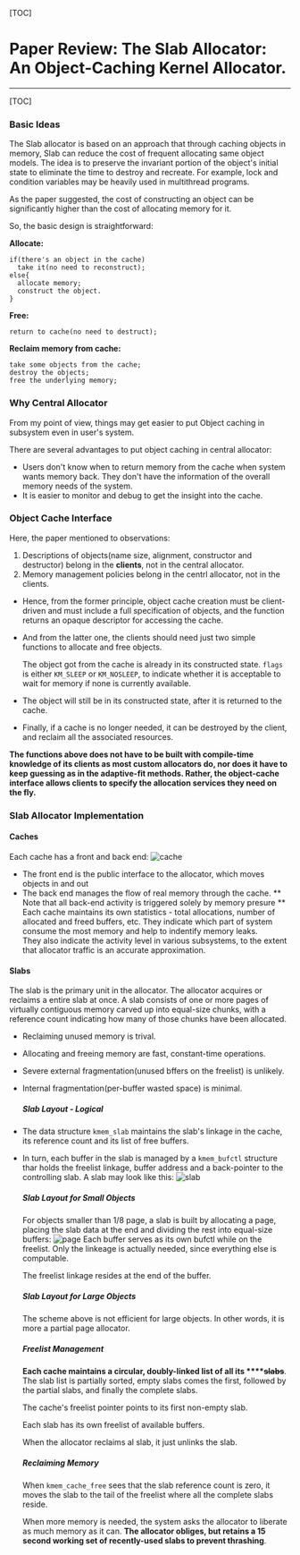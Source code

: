 [TOC]

# Paper Review: The Slab Allocator: An Object-Caching Kernel Allocator.

---
[TOC]

### Basic Ideas

The Slab allocator is based on an approach that through caching objects in memory, Slab can reduce the cost of frequent allocating same object models. The idea is to preserve the invariant portion of the object's initial state to eliminate the time to destroy and recreate. For example, lock and condition variables may be heavily used in multithread programs.

As the paper suggested, the cost of constructing an object can be significantly higher than the cost of allocating memory for it.

So, the basic design is straightforward:

**Allocate:**

```
if(there's an object in the cache)
  take it(no need to reconstruct);
else{
  allocate memory;
  construct the object.
}
```

**Free:**

`return to cache(no need to destruct);`

**Reclaim memory from cache:**

```
take some objects from the cache;
destroy the objects;
free the underlying memory;
```

### Why Central Allocator

From my point of view, things may get easier to put Object caching in subsystem even in user's system. 

There are several advantages to put object caching in central allocator:

* Users don't know when to return memory from the cache when system wants memory back. They don't have the information of the overall memory needs of the system.
* It is easier to monitor and debug to get the insight into the cache.

### Object Cache Interface

Here, the paper mentioned to observations:

1. Descriptions of objects\(name size, alignment, constructor and destructor\) belong in the **clients**, not in the central allocator.
2. Memory management policies belong in the centrl allocator, not in the clients.  

* Hence, from the former principle, object cache creation must be client-driven and must include a full specification of objects, and the function returns an opaque descriptor for accessing the cache.

* And from the latter one, the clients should need just two simple functions to allocate and free objects.

  The object got from the cache is already in its constructed state. `flags` is either `KM_SLEEP` or `KM_NOSLEEP`, to indicate whether it is acceptable to wait for memory if none is currently available.

* The object will still be in its constructed state, after it is returned to the cache.

* Finally, if a cache is no longer needed, it can be destroyed by the client, and reclaim all the associated resources.

**The functions above does not have to be built with compile-time knowledge of its clients as most custom allocators do, nor does it have to keep guessing as in the adaptive-fit methods. Rather, the object-cache interface allows clients to specify the allocation services they need on the fly.**

### Slab Allocator Implementation

#### Caches

Each cache has a front and back end:
![cache](https://raw.github.com/XingGaoY/Slab_Allocator_for_ucore/master/Review%20and%20Summary/img/cache.png)

* The front end is the public interface to the allocator, which moves objects in and out
* The back end manages the flow of real memory through the cache. ** Note that all back-end activity is triggered solely by memory presure **  
  Each cache maintains its own statistics - total allocations, number of allocated and freed buffers, etc. They indicate which part of system consume the most memory and help to indentify memory leaks.  
  They also indicate the activity level in various subsystems, to the extent that allocator traffic is an accurate approximation.

#### Slabs

The slab is the primary unit in the allocator. The allocator acquires or reclaims a entire slab at once. A slab consists of one or more pages of virtually contiguous memory carved up into equal-size chunks, with a reference count indicating how many of those chunks have been allocated.

* Reclaiming unused memory is trival.
* Allocating and freeing memory are fast, constant-time operations.
* Severe external fragmentation\(unused bffers on the freelist\) is unlikely.
* Internal fragmentation\(per-buffer wasted space\) is minimal.

  ##### Slab Layout - Logical

* The data structure `kmem_slab` maintains the slab's linkage in the cache, its reference count and its list of free buffers.

* In turn, each buffer in the slab is managed by a `kmem_bufctl` structure thar holds the freelist linkage, buffer address and a back-pointer to the controlling slab.
  A slab may look like this:
  ![slab](https://raw.github.com/XingGaoY/Slab_Allocator_for_ucore/master/Review%20and%20Summary/img/slab.png)

  ##### Slab Layout for Small Objects

  For objects smaller than 1\/8 page, a slab is built by allocating a page, placing the slab data at the end and dividing the rest into equal-size buffers:
  ![page](https://raw.github.com/XingGaoY/Slab_Allocator_for_ucore/master/Review%20and%20Summary/img/slab_page.png)
  Each buffer serves as its own bufctl while on the freelist. Only the linkeage is actually needed, since everything else is computable.

  The freelist linkage resides at the end of the buffer.

  ##### Slab Layout for Large Objects

  The scheme above is not efficient for large objects. In other words, it is more a partial page allocator.

  ##### Freelist Management

  **Each cache maintains a circular, doubly-linked list of all its ****~~slabs~~**. The slab list is partially sorted, empty slabs comes the first, followed by the partial slabs, and finally the complete slabs.

  The cache's freelist pointer points to its first non-empty slab.

  Each slab has its own freelist of available buffers.

  When the allocator reclaims al slab, it just unlinks the slab.

  ##### Reclaiming Memory

  When `kmem_cache_free` sees that the slab reference count is zero, it moves the slab to the tail of the freelist where all the complete slabs reside.

  When more memory is needed, the system asks the allocator to liberate as much memory as it can. **The allocator obliges, but retains a 15 second working set of recently-used slabs to prevent thrashing**.


